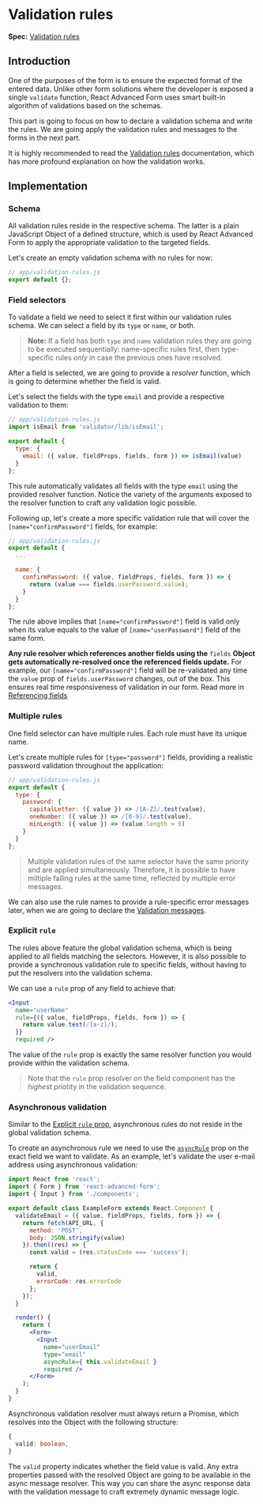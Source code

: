 # Validation rules

**Spec:** [Validation rules](../validation/rules.md)

## Introduction

One of the purposes of the form is to ensure the expected format of the entered data. Unlike other form solutions where the developer is exposed a single `validate` function, React Advanced Form uses smart built-in algorithm of validations based on the schemas.

This part is going to focus on how to declare a validation schema and write the rules. We are going apply the validation rules and messages to the forms in the next part.

It is highly recommended to read the [Validation rules](../validation/rules.md) documentation, which has more profound explanation on how the validation works.

## Implementation

### Schema

All validation rules reside in the respective schema. The latter is a plain JavaScript Object of a defined structure, which is used by React Advanced Form to apply the appropriate validation to the targeted fields.

Let's create an empty validation schema with no rules for now:

```javascript
// app/validation-rules.js
export default {};
```

### Field selectors

To validate a field we need to select it first within our validation rules schema. We can select a field by its `type` or `name`, or both.

> **Note:** If a field has both `type` and `name` validation rules they are going to be executed sequentially: name-specific rules first, then type-specific rules _only_ in case the previous ones have resolved.

After a field is selected, we are going to provide a _resolver_ function, which is going to determine whether the field is valid.

Let's select the fields with the type `email` and provide a respective validation to them:

```jsx
// app/validation-rules.js
import isEmail from 'validator/lib/isEmail';

export default {
  type: {
    email: ({ value, fieldProps, fields, form }) => isEmail(value)
  }
};
```

This rule automatically validates all fields with the type `email` using the provided resolver function. Notice the variety of the arguments exposed to the resolver function to craft any validation logic possible.

Following up, let's create a more specific validation rule that will cover the `[name="confirmPassword"]` fields, for example:

```javascript
// app/validation-rules.js
export default {
  ...

  name: {
    confirmPassword: ({ value, fieldProps, fields, form }) => {
      return (value === fields.userPassword.value);
    }
  }
};
```

The rule above implies that `[name="confirmPassword"]` field is valid only when its value equals to the value of `[name="userPassword"]` field of the same form.

**Any rule resolver which references another fields using the** `fields` **Object gets automatically re-resolved once the referenced fields update.** For example, our `[name="confirmPassword"]` field will be re-validated any time the `value` prop of `fields.userPassword` changes, out of the box. This ensures real time responsiveness of validation in our form. Read more in [Referencing fields](../validation/rules.md#referencing-fields)

### Multiple rules

One field selector can have multiple rules. Each rule must have its unique name.

Let's create multiple rules for `[type="password"]` fields, providing a realistic password validation throughout the application:

```javascript
// app/validation-rules.js
export default {
  type: {
    password: {
      capitalLetter: ({ value }) => /[A-Z]/.test(value),
      oneNumber: ({ value }) => /[0-9]/.test(value),
      minLength: ({ value }) => (value.length > 5)
    }
  }
};
```

> Multiple validation rules of the same selector have the same priority and are applied simultaneously. Therefore, it is possible to have miltiple failing rules at the same time, reflected by multiple error messages.

We can also use the rule names to provide a rule-specific error messages later, when we are going to declare the [Validation messages](validation-messages.md).

### Explicit `rule`

The rules above feature the global validation schema, which is being applied to all fields matching the selectors. However, it is also possible to provide a synchronous validation rule to specific fields, without having to put the resolvers into the validation schema.

We can use a `rule` prop of any field to achieve that:

```jsx
<Input
  name="userName"
  rule={({ value, fieldProps, fields, form }) => {
    return value.test(/[a-z]/);
  }}
  required />
```

The value of the `rule` prop is exactly the same resolver function you would provide within the validation schema.

> Note that the `rule` prop resolver on the field component has the _highest_ priotity in the validation sequence.

### Asynchronous validation

Similar to the [Explicit `rule` prop](validation-rules.md#explicit-rule), asynchronous rules do not reside in the global validation schema.

To create an asynchronous rule we need to use the [`asyncRule`](../components/field/props/asyncrule.md) prop on the exact field we want to validate. As an example, let's validate the user e-mail address using asynchronous validation:

```jsx
import React from 'react';
import { Form } from 'react-advanced-form';
import { Input } from './components';

export default class ExampleForm extends React.Component {
  validateEmail = ({ value, fieldProps, fields, form }) => {
    return fetch(API_URL, {
      method: 'POST',
      body: JSON.stringify(value)
    }).then((res) => {
      const valid = (res.statusCode === 'success');

      return {
        valid,
        errorCode: res.errorCode
      };
    });
  }

  render() {
    return (
      <Form>
        <Input
          name="userEmail"
          type="email"
          asyncRule={ this.validateEmail }
          required />
      </Form>
    );
  }
}
```

Asynchronous validation resolver must always return a Promise, which resolves into the Object with the following structure:

```typescript
{
  valid: boolean,
}
```

The `valid` property indicates whether the field value is valid. Any extra properties passed with the resolved Object are going to be available in the async message resolver. This way you can share the async response data with the validation message to craft extremely dynamic message logic.

